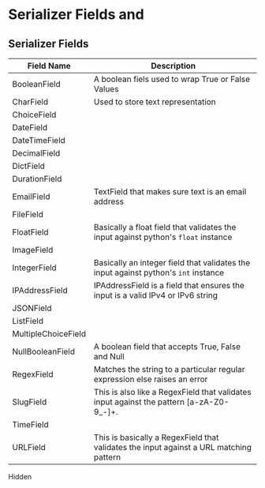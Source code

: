 # Serializer Fields and

## Serializer Fields

| Field Name          | Description                                                                             |
| ------------------- | --------------------------------------------------------------------------------------- |
| BooleanField        | A boolean fiels used to wrap True or False Values                                       |
| CharField           | Used to store text representation                                                       |
| ChoiceField         |                                                                                         |
| DateField           |                                                                                         |
| DateTimeField       |                                                                                         |
| DecimalField        |                                                                                         |
| DictField           |                                                                                         |
| DurationField       |                                                                                         |
| EmailField          | TextField that makes sure text is an email address                                      |
| FileField           |                                                                                         |
| FloatField          | Basically a float field that validates the input against python's `float` instance      |
| ImageField          |                                                                                         |
| IntegerField        | Basically an integer field that validates the input against python's `int` instance     |
| IPAddressField      | IPAddressField is a field that ensures the input is a valid IPv4 or IPv6 string         |
| JSONField           |                                                                                         |
| ListField           |                                                                                         |
| MultipleChoiceField |                                                                                         |
| NullBooleanField    | A boolean field that accepts True, False and Null                                       |
| RegexField          | Matches the string to a particular regular expression else raises an error              |
| SlugField           | This is also like a RegexField that validates input against the pattern [a-zA-Z0-9_-]+. |
| TimeField           |                                                                                         |
| URLField            | This is basically a RegexField that validates the input against a URL matching pattern  |

Hidden
